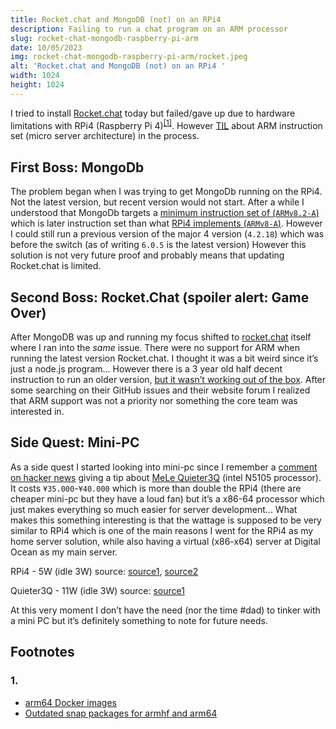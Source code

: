 ```yaml
---
title: Rocket.chat and MongoDB (not) on an RPi4
description: Failing to run a chat program on an ARM processor
slug: rocket-chat-mongodb-raspberry-pi-arm
date: 10/05/2023
img: rocket-chat-mongodb-raspberry-pi-arm/rocket.jpeg
alt: 'Rocket.chat and MongoDB (not) on an RPi4 '
width: 1024
height: 1024
---
```


I tried to install [Rocket.chat](http://Rocket.chat) today but failed/gave up
due to hardware limitations with RPi4 (Raspberry
Pi 4)<sup><a href="#1">[1]</a></sup>. However
[TIL](https://en.wiktionary.org/wiki/TIL) about ARM instruction set (micro
server architecture) in the process.

## First Boss: MongoDb

The problem began when I was trying to get MongoDb running on the RPi4. Not the
latest version, but recent version would not start. After a while I understood
that MongoDb targets a
[minimum instruction set of (`ARMv8.2-A`)](https://github.com/docker-library/mongo/issues/510#issuecomment-970862957)
which is later instruction set than what
[RPi4 implements (`ARMv8-A`)](https://en.wikipedia.org/wiki/Raspberry_Pi#Specifications).
However I could still run a previous version of the major 4 version (`4.2.18`)
which was before the switch (as of writing `6.0.5` is the latest version)
However this solution is not very future proof and probably means that updating
Rocket.chat is limited.

## Second Boss: Rocket.Chat (spoiler alert: Game Over)

After MongoDB was up and running my focus shifted to
[rocket.chat](http://rocket.chat) itself where I ran into the _same_ issue.
There were no support for ARM when running the latest version Rocket.chat. I
thought it was a bit weird since it’s just a node.js program... However there is
a 3 year old half decent instruction to run an older version,
[but it wasn’t working out of the box](https://github.com/RocketChat/Rocket.Chat.Embedded.arm64).
After some searching on their GitHub issues and their website forum I realized
that ARM support was not a priority nor something the core team was interested
in.

## Side Quest: Mini-PC

As a side quest I started looking into mini-pc since I remember a
[comment on hacker news](https://news.ycombinator.com/item?id=35831087) giving a
tip about
[MeLe Quieter3Q](https://store.mele.cn/products/mele-fanless-mini-pc-quieter3q-n5105-windows-11-pro-micro-computer-8gb-ddr4-256gb-rom-small-desktop-computers-for-office-home-dual-hdmi-4k-60hz-bt5-2-wi-fi-6-usb3-0-ethernet-port-vesa-mount)
(intel N5105 processor). It costs `¥35.000`-`¥40.000` which is more than double
the RPi4 (there are cheaper mini-pc but they have a loud fan) but it’s a x86-64
processor which just makes everything so much easier for server development...
What makes this something interesting is that the wattage is supposed to be very
similar to RPi4 which is one of the main reasons I went for the RPi4 as my home
server solution, while also having a virtual (x86-x64) server at Digital Ocean
as my main server.

RPi4 - 5W (idle 3W) source:
[source1](https://www.pidramble.com/wiki/benchmarks/power-consumption),
[source2](https://www.reddit.com/r/homeassistant/comments/li1f8c/pi4_vs_mini_pc/)

Quieter3Q - 11W (idle 3W) source:
[source1](https://www.cnx-software.com/2022/06/03/mele-quieter3q-review-ultra-thin-fanless-mini-pc-tested-with-windows-11-ubuntu-22-04/)

At this very moment I don’t have the need (nor the time #dad) to tinker with a
mini PC but it’s definitely something to note for future needs.

## Footnotes

### 1.

- [arm64 Docker images](https://github.com/RocketChat/Rocket.Chat/issues/27305)
- [Outdated snap packages for armhf and arm64](https://github.com/RocketChat/Rocket.Chat/issues/23722)
